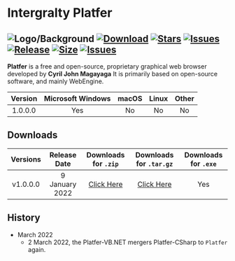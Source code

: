 # Intergralty Platfer
![Logo/Background](https://github.com/Platfer/Platfer/blob/main/Platfer.png)
[![Download](https://img.shields.io/github/downloads/Platfer/Platfer/total?style=for-the-badge)](https://github.com/Platfer/Platfer/releases/tag/v1.0.0.0-Platfer) [![Stars](https://img.shields.io/github/stars/Platfer?style=for-the-badge)](https://github.com/Platfer/Platfer) [![Issues](https://img.shields.io/github/issues/Platfer/Platfer?style=for-the-badge)](https://github.com/Platfer/Platfer) [![Release](https://img.shields.io/github/v/release/Platfer/Platfer?style=for-the-badge)](https://github.com/Platfer/Platfer) [![Size](https://img.shields.io/github/languages/code-size/Platfer/Platfer?style=for-the-badge)](https://github.com/Platfer/Platfer) [![Issues](https://img.shields.io/github/release-date/Platfer/Platfer?style=for-the-badge)](https://github.com/Platfer/Platfer#version-of-intergralty-platfer)
-----------------------------------------------------------------------------------------------------------------------------------------------------------------------------------
**Platfer** is a free and open-source, proprietary graphical web browser developed by **Cyril John Magayaga** It is primarily based on open-source software, and mainly WebEngine.

| **Version** | **Microsoft Windows** | **macOS** | **Linux** | **Other** |
|:-:|:-:|:-:|:-:|:-:|
| 1.0.0.0 | Yes | No | No | No |

## Downloads
| **Versions** | **Release Date** | **Downloads for `.zip`** | **Downloads for `.tar.gz`** | **Downloads for `.exe`** 
|:-:|:-:|:-:|:-:|:-:|
| v1.0.0.0 | 9 January 2022 | [Click Here](https://github.com/Platfer/Platfer/archive/refs/tags/v1.0.zip) | [Click Here](https://github.com/Platfer/Platfer/archive/refs/tags/v1.0.tar.gz) | Yes |

## History
* March 2022
  * 2 March 2022, the Platfer-VB.NET mergers Platfer-CSharp to `Platfer` again.
